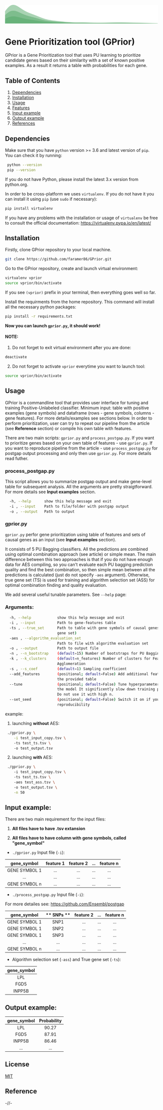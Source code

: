 ![](logo.png)

# **Gene Prioritization tool (GPrior)**

GPrior is a Gene Prioritization tool that uses PU learning to prioritize candidate genes based on their similarity with a set of known positive examples. As a result it returns a table with probabilities for each gene.

## **Table of Contents**

1. [Dependencies](#dependencies)
2. [Installation](#installation)
3. [Usage](#usage)
4. [Features](#features)
5. [Input example](#input-example)
6. [Output example](#output-example)
7. [References](#reference)

## **Dependencies** 

Make sure that you have `python` version >= 3.6 and latest version of `pip`. You can check it by running:

```bash
 python --version
 pip --version
```

If you do not have Python, please install the latest 3.x version from python.org.

In order to be cross-platform we uses `virtualenv`. If you do not have it you can install it using `pip` (use `sudo` if necessary):

```bash
pip install virtualenv
```

If you have any problems with the installation or usage of `virtualenv` be free to consult the official documentation: https://virtualenv.pypa.io/en/latest/

## **Installation**

Firstly, clone GPrior repository to your local machine. 

```bash
git clone https://github.com/faramer86/GPrior.git
```

Go to the GPrior repository, create and launch virtual environment:

```bash
virtualenv vprior
source vprior/bin/activate
```

If you see `(vprior)` prefix in your terminal, then everything goes well so far.

Install the requirments from the home repository. 
This command will install all the necessary python packages:

```bash
pip install -r requirements.txt
```

**Now you can launch `gprior.py`, it should work!**

#### NOTE:

1) Do not forget to exit virtual environment after you are done:

```bash
deactivate
```

2) Do not forget to activate `vprior` everytime you want to launch tool:

```bash
source vprior/bin/activate
```

## **Usage**

GPrior is a commandline tool that provides user interface for tuning and training Positive-Unlabeled classifier. Minimum input: table with positive examples (gene symbols) and dataframe (rows - gene symbols, columns - gene features). For more details/examples see sections below. In order to perform prioritization, user can try to repeat our pipeline from the article (see **Reference** section) or compile his own table with features. 

There are two main scripts: `gprior.py` and `process_postgap.py`. If you want to prioritize genes based on your own table of features - use `gprior.py`. If you want to reproduce pipeline from the article - use `process_postgap.py` for postgap output processing and only then use `gprior.py`. For more details read futher.

### process_postgap.py

This script allows you to summarize postgap output and make gene-level table for subsequent analysis. All the arguments are pretty straigtforward. For more details see **Input examples** section.

```bash
  -h, --help      show this help message and exit
  -i , --input    Path to file/folder with postgap output
  -o , --output   Path to output
```

### gprior.py

`gprior.py` perfor gene prioritization using table of features and sets of causal genes as an input (see **Input examples** section). 

It consists of 5 PU Bagging classifiers. All the predictions are combined using optimal combination approach (see article) or simple mean. The main difference between this two approaches is that if you do not have enough data for AES compiling, so you can't evaluate each PU bagging prediction quality and find the best combination, so then simple mean between all the predictions is calculated (just do not specify `-aes` argument). Otherwise, true gene set (TS) is used for training and algorithm selection set (ASS) for optimal combination finding and quality evaluation.

We add several useful tunable parameters. See `--help` page:

### Arguments:

```bash
  -h, --help            show this help message and exit
  -i , --input          Path to gene-features table
  -ts , --true_set      Path to table with gene symbols of causal genes (True
                        gene set)
  -aes , --algorithm_evaluation_set 
                        Path to file with algorithm evaluation set
  -o , --output         Path to output file
  -n , --n_bootstrap    (default=15) Number of bootstraps for PU Bagging
  -k , --k_clusters     (default=n_features) Number of clusters for Feature
                        Agglomeration
  -s , --s_coef         (default=1) Sampling coefficient
  --add_features        (positional; default=False) Add additional featutes to
                        the provided table
  --tune                (positional; default=False) Tune hyperparameters of
                        the model It significently slow down training process.
                        Do not use it with high n.
  --set_seed            (positional; default=False) Switch it on if you want
                        reproducibility
```
example:

1) launching **without** AES:

```bash
 ./gprior.py \
    -i test_input_copy.tsv \ 
    -ts test_ts.tsv \ 
    -o test_output.tsv 
```

2) launching **with** AES:

```bash
 ./gprior.py \ 
    -i test_input_copy.tsv \ 
    -ts test_ts.tsv \ 
    -aes test_ass.tsv \ 
    -o test_output.tsv \
    -n 50
```

## **Input example:**

There are two main requirement for the input files:

1) **All files have to have .tsv extansion**

2) **All files have to have column with gene symbols, called "gene_symbol"**

* `./gprior.py` Input file (`-i`):

 |**gene_symbol**| **feature 1** |**feature 2**|**...**|**feature n**|
 |:----:| :--------------------: |:--------------------:|---|:--------------------:|
 |GENE SYMBOL 1| ... </br>  | ... </br> |...|... </br> |
 |...|...| ... |...|...|...|
 |GENE SYMBOL n| ... </br> |... </br> |...|... </br>|

* `./process_postgap.py` Input file (`-i`):

For more detailes see: https://github.com/Ensembl/postgap

 |**gene_symbol**| ** SNPs ** |**feature 2**|**...**|**feature n**|
 |:----:| :--------------------: |:--------------------:|---|:--------------------:|
 |GENE SYMBOL 1| SNP1 </br>  | ... </br> |...|... </br> |
 |GENE SYMBOL 1| SNP2 </br>  | ... </br> |...|... </br> |
 |GENE SYMBOL 1| SNP3 </br>  | ... </br> |...|... </br> |
 |...|...| ... |...|...|...|
 |GENE SYMBOL n| ... </br> |... </br> |...|... </br>|

* Algorithm selection set (`-ass`) and True gene set (`-ts`):

| **gene_symbol** | 
| :-------------: | 
| LPL             |   
| FGD5            |
| INPP5B          |

## **Output example:**

| **gene_symbol** | **Probability** | 
| :-------------: | :--------------:| 
| LPL             |    90.27        |   
| FGD5            |    87.91        |
| INPP5B          |    86.46        |
|   ...           |     ...         |

## **License**
[MIT](https://choosealicense.com/licenses/mit/)

## **Reference**

-//-
